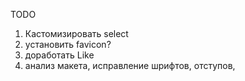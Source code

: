 TODO

  1.  Кастомизировать select
  3.  установить favicon?
  6.  доработать Like
  8.  анализ макета, исправление шрифтов, отступов, 
